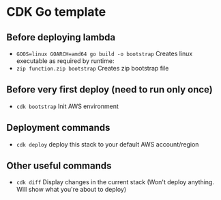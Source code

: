 # CDK Go template

## Before deploying lambda
 * `GOOS=linux GOARCH=amd64 go build -o bootstrap`  Creates linux executable as required by runtime:
 * `zip function.zip bootstrap`                     Creates zip bootstrap file
 
## Before very first deploy (need to run only once)
* `cdk bootstrap`   Init AWS environment

## Deployment commands
 * `cdk deploy`         deploy this stack to your default AWS account/region

## Other useful commands
 * `cdk diff`           Display changes in the current stack (Won't deploy anything. Will show what you're about to deploy)
